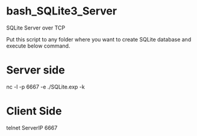# bash_SQLite3_Server
SQLite Server over TCP


Put this script to any folder where you want to create SQLite database and execute below command.

# Server side
nc -l -p 6667 -e ./SQLite.exp -k

# Client Side
telnet ServerIP 6667

